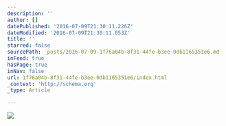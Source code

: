 ```yaml
---
description: ''
author: []
datePublished: '2016-07-09T21:30:11.226Z'
dateModified: '2016-07-09T21:30:11.053Z'
title: ''
starred: false
sourcePath: _posts/2016-07-09-1f76a04b-8f31-44fe-b3ee-0db1165351e6.md
inFeed: true
hasPage: true
inNav: false
url: 1f76a04b-8f31-44fe-b3ee-0db1165351e6/index.html
_context: 'http://schema.org'
_type: Article

---
```

![](https://the-grid-user-content.s3-us-west-2.amazonaws.com/fc5c76d4-56b0-43be-94bd-77868c370519.jpg)